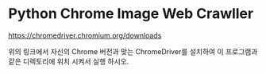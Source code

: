 # Python Chrome Image Web Crawller

https://chromedriver.chromium.org/downloads

위의 링크에서 자신의 Chrome 버전과 맞는 ChromeDriver를
설치하여 이 프로그램과 같은 디렉토리에 위치 시켜서 실행 하시오.
